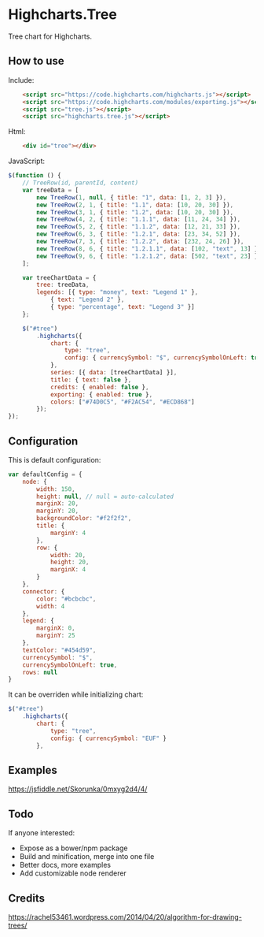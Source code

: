 # Highcharts.Tree
Tree chart for Highcharts.

## How to use

Include:
```html
	<script src="https://code.highcharts.com/highcharts.js"></script>
	<script src="https://code.highcharts.com/modules/exporting.js"></script>
    <script src="tree.js"></script>
    <script src="highcharts.tree.js"></script>
```

Html:
```html
    <div id="tree"></div>
```

JavaScript:
```javascript
$(function () {
    // TreeRow(id, parentId, content)
    var treeData = [
        new TreeRow(1, null, { title: "1", data: [1, 2, 3] }),
        new TreeRow(2, 1, { title: "1.1", data: [10, 20, 30] }),
        new TreeRow(3, 1, { title: "1.2", data: [10, 20, 30] }),
        new TreeRow(4, 2, { title: "1.1.1", data: [11, 24, 34] }),
        new TreeRow(5, 2, { title: "1.1.2", data: [12, 21, 33] }),
        new TreeRow(6, 3, { title: "1.2.1", data: [23, 34, 52] }),
        new TreeRow(7, 3, { title: "1.2.2", data: [232, 24, 26] }),
        new TreeRow(8, 6, { title: "1.2.1.1", data: [102, "text", 13] }),
        new TreeRow(9, 6, { title: "1.2.1.2", data: [502, "text", 23] })
    ];

    var treeChartData = {
        tree: treeData,
        legends: [{ type: "money", text: "Legend 1" },
            { text: "Legend 2" },
            { type: "percentage", text: "Legend 3" }]
    };

    $("#tree")
        .highcharts({
            chart: {
                type: "tree",
                config: { currencySymbol: "$", currencySymbolOnLeft: true }
            },
            series: [{ data: [treeChartData] }],
            title: { text: false },
            credits: { enabled: false },
            exporting: { enabled: true },
            colors: ["#74D0C5", "#F2AC54", "#ECD868"]
        });
});
```

## Configuration

This is default configuration:
```javascript
var defaultConfig = {
	node: {
		width: 150,
		height: null, // null = auto-calculated
		marginX: 20,
		marginY: 20,
		backgroundColor: "#f2f2f2",
		title: {
			marginY: 4
		},
		row: {
			width: 20,
			height: 20,
			marginX: 4
		}
	},
	connector: {
		color: "#bcbcbc",
		width: 4
	},
	legend: {
		marginX: 0,
		marginY: 25
	},
	textColor: "#454d59",
	currencySymbol: "$",
	currencySymbolOnLeft: true,
	rows: null
}
```

It can be overriden while initializing chart:
```javascript
$("#tree")
	.highcharts({
		chart: {
			type: "tree",
			config: { currencySymbol: "EUF" }
		},
```


## Examples
https://jsfiddle.net/Skorunka/0mxyg2d4/4/

## Todo
If anyone interested:

* Expose as a bower/npm package
* Build and minification, merge into one file
* Better docs, more examples
* Add customizable node renderer 

## Credits
https://rachel53461.wordpress.com/2014/04/20/algorithm-for-drawing-trees/
